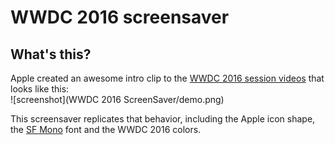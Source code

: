 # WWDC 2016 screensaver

## What's this?
Apple created an awesome intro clip to the [WWDC 2016 session videos](https://developer.apple.com/videos/wwdc2016/) that looks like this:    
![screenshot](WWDC 2016 ScreenSaver/demo.png)    

This screensaver replicates that behavior, including the Apple icon shape, the [SF Mono](http://daringfireball.net/linked/2016/04/20/san-fran-mono) font and the WWDC 2016 colors.
